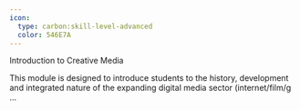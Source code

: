 ```yaml
---
icon:
  type: carbon:skill-level-advanced
  color: 546E7A
---
```

Introduction to Creative Media

This module is designed to introduce students to the history, development and integrated nature of the expanding digital media sector (internet/film/g ... 

